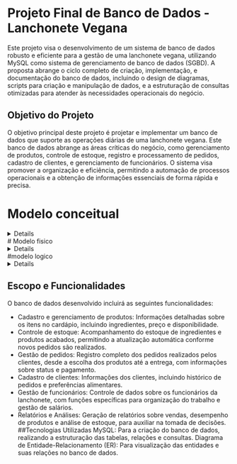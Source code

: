 # Projeto Final de Banco de Dados - Lanchonete Vegana
Este projeto visa o desenvolvimento de um sistema de banco de dados robusto e eficiente para a gestão de uma lanchonete vegana, utilizando MySQL como sistema de gerenciamento de banco de dados (SGBD). A proposta abrange o ciclo completo de criação, implementação, e documentação do banco de dados, incluindo o design de diagramas, scripts para criação e manipulação de dados, e a estruturação de consultas otimizadas para atender às necessidades operacionais do negócio.

## Objetivo do Projeto
O objetivo principal deste projeto é projetar e implementar um banco de dados que suporte as operações diárias de uma lanchonete vegana. Este banco de dados abrange as áreas críticas do negócio, como gerenciamento de produtos, controle de estoque, registro e processamento de pedidos, cadastro de clientes, e gerenciamento de funcionários. O sistema visa promover a organização e eficiência, permitindo a automação de processos operacionais e a obtenção de informações essenciais de forma rápida e precisa.

# Modelo conceitual 
<details>
</details>
# Modelo fisico
<details>
![fisico](Fisico.png)
</details>
#modelo logico
<details>
![Logico](Logico.png)
</details>


## Escopo e Funcionalidades
O banco de dados desenvolvido incluirá as seguintes funcionalidades:

- Cadastro e gerenciamento de produtos: Informações detalhadas sobre os itens no cardápio, incluindo ingredientes, preço e disponibilidade.
- Controle de estoque: Acompanhamento do estoque de ingredientes e produtos acabados, permitindo a atualização automática conforme novos pedidos são realizados.
- Gestão de pedidos: Registro completo dos pedidos realizados pelos clientes, desde a escolha dos produtos até a entrega, com informações sobre status e pagamento.
- Cadastro de clientes: Informações dos clientes, incluindo histórico de pedidos e preferências alimentares.
- Gestão de funcionários: Controle de dados sobre os funcionários da lanchonete, com funções específicas para organização do trabalho e gestão de salários.
- Relatórios e Análises: Geração de relatórios sobre vendas, desempenho de produtos e análise de estoque, para auxiliar na tomada de decisões.
##Tecnologias Utilizadas
MySQL: Para a criação do banco de dados, realizando a estruturação das tabelas, relações e consultas.
Diagrama de Entidade-Relacionamento (ER): Para visualização das entidades e suas relações no banco de dados.
